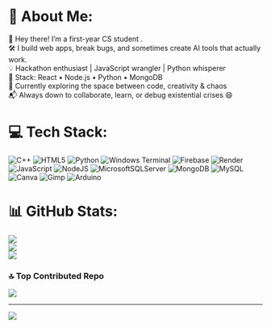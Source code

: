 # 💫 About Me:
👋 Hey there! I’m a first-year CS student .<br>🛠️ I build web apps, break bugs, and sometimes create AI tools that actually work.<br>💡 Hackathon enthusiast | JavaScript wrangler | Python whisperer<br>🚀 Stack: React • Node.js • Python • MongoDB<br>🔭 Currently exploring the space between code, creativity & chaos<br>📬 Always down to collaborate, learn, or debug existential crises 😄


# 💻 Tech Stack:
![C++](https://img.shields.io/badge/c++-%2300599C.svg?style=for-the-badge&logo=c%2B%2B&logoColor=white) ![HTML5](https://img.shields.io/badge/html5-%23E34F26.svg?style=for-the-badge&logo=html5&logoColor=white) ![Python](https://img.shields.io/badge/python-3670A0?style=for-the-badge&logo=python&logoColor=ffdd54) ![Windows Terminal](https://img.shields.io/badge/Windows%20Terminal-%234D4D4D.svg?style=for-the-badge&logo=windows-terminal&logoColor=white) ![Firebase](https://img.shields.io/badge/firebase-%23039BE5.svg?style=for-the-badge&logo=firebase) ![Render](https://img.shields.io/badge/Render-%46E3B7.svg?style=for-the-badge&logo=render&logoColor=white) ![JavaScript](https://img.shields.io/badge/javascript-%23323330.svg?style=for-the-badge&logo=javascript&logoColor=%23F7DF1E) ![NodeJS](https://img.shields.io/badge/node.js-6DA55F?style=for-the-badge&logo=node.js&logoColor=white) ![MicrosoftSQLServer](https://img.shields.io/badge/Microsoft%20SQL%20Server-CC2927?style=for-the-badge&logo=microsoft%20sql%20server&logoColor=white) ![MongoDB](https://img.shields.io/badge/MongoDB-%234ea94b.svg?style=for-the-badge&logo=mongodb&logoColor=white) ![MySQL](https://img.shields.io/badge/mysql-4479A1.svg?style=for-the-badge&logo=mysql&logoColor=white) ![Canva](https://img.shields.io/badge/Canva-%2300C4CC.svg?style=for-the-badge&logo=Canva&logoColor=white) ![Gimp](https://img.shields.io/badge/Gimp-657D8B?style=for-the-badge&logo=gimp&logoColor=FFFFFF) ![Arduino](https://img.shields.io/badge/-Arduino-00979D?style=for-the-badge&logo=Arduino&logoColor=white)
# 📊 GitHub Stats:
![](https://github-readme-stats.vercel.app/api?username=fazasfz&theme=dark&hide_border=false&include_all_commits=false&count_private=false)<br/>
![](https://nirzak-streak-stats.vercel.app/?user=fazasfz&theme=dark&hide_border=false)<br/>
![](https://github-readme-stats.vercel.app/api/top-langs/?username=fazasfz&theme=dark&hide_border=false&include_all_commits=false&count_private=false&layout=compact)

### 🔝 Top Contributed Repo
![](https://github-contributor-stats.vercel.app/api?username=fazasfz&limit=5&theme=dark&combine_all_yearly_contributions=true)

---
[![](https://visitcount.itsvg.in/api?id=fazasfz&icon=0&color=0)](https://visitcount.itsvg.in)

<!-- Proudly created with GPRM ( https://gprm.itsvg.in ) -->
